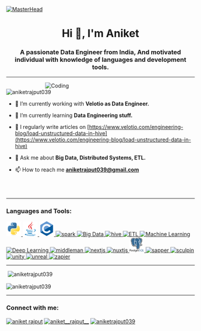 [![MasterHead](https://www.unikainfocom.in/file/2017/09/bigdata.gif)](https://rishavchanda.io)
<h1 align="center">Hi 👋, I'm Aniket</h1>
<h3 align="center">A passionate Data Engineer from India, And motivated individual with knowledge of languages and development tools.</h3>
<hr>
<img align="right" alt="Coding" width="400" src="https://cdn.dribbble.com/users/1162077/screenshots/3848914/media/320984a9ca58b3c73274c9259ecf6de8.gif">
<p align="left"> <img src="https://komarev.com/ghpvc/?username=aniketrajput039&label=Profile%20views&color=0e75b6&style=flat" alt="aniketrajput039" /> </p>

- 🔭 I’m currently working with **Velotio as Data Engineer.**

- 🌱 I’m currently learning **Data Engineering stuff.**

- 📝 I regularly write articles on [https://www.velotio.com/engineering-blog/load-unstructured-data-in-hive](https://www.velotio.com/engineering-blog/load-unstructured-data-in-hive)

- 💬 Ask me about **Big Data, Distributed Systems, ETL.**

- 📫 How to reach me **aniketrajput039@gmail.com**

<br>
<br>
<hr>
<h3 align="left">Languages and Tools:</h3>
<p align="left">
  

  <a href="https://www.python.org" target="_blank" rel="noreferrer">
    <img
      src="https://raw.githubusercontent.com/devicons/devicon/master/icons/python/python-original.svg"
      alt="python"
      width="40"
      height="40"
    />
  </a>
  <a href="https://www.java.com" target="_blank" rel="noreferrer">
    <img
      src="https://raw.githubusercontent.com/devicons/devicon/master/icons/java/java-original.svg"
      alt="java"
      width="40"
      height="40"
    />
  </a>
  <a href="https://www.cprogramming.com/" target="_blank" rel="noreferrer">
    <img
      src="https://raw.githubusercontent.com/devicons/devicon/master/icons/c/c-original.svg"
      alt="c"
      width="40"
      height="40"
    />
  </a>
  <a href="https://spark.apache.org/" target="_blank" rel="noreferrer">
    <img
      src="https://spark.apache.org/docs/latest/img/spark-logo-hd.png"
      alt="spark"
      width="40"
      height="40"
    />
  </a>
  <a href="https://en.wikipedia.org/wiki/Big_data" target="_blank" rel="noreferrer">
    <img
      src="https://previews.123rf.com/images/4zevar/4zevar1711/4zevar171100015/90786683-big-data-icon.jpg?fj=1"
      alt="Big Data"
      width="40"
      height="40"
    />
  </a>
  <a href="https://hive.apache.org/" target="_blank" rel="noreferrer">
    <img
      src="https://www.vectorlogo.zone/logos/apache_hive/apache_hive-icon.svg"
      alt="hive"
      width="40"
      height="40"
    />
  </a>
  <a href="https://en.wikipedia.org/wiki/Extract,_transform,_load" target="_blank" rel="noreferrer">
    <img
      src="https://encrypted-tbn0.gstatic.com/images?q=tbn:ANd9GcS5sG71erd3EZsNUPcFIyAf_Xd5_3Ki4nrMcP9bssdS5Z6jREMWvshano5Fx2-uN8Qrhhg&usqp=CAU"
      alt="ETL"
      width="40"
      height="40"
    />
  </a>
  <a
    href="https://en.wikipedia.org/wiki/Machine_learning"
    target="_blank"
    rel="noreferrer"
  >
    <img
      src="https://c8.alamy.com/comp/W4C7G3/machine-learning-thin-line-icon-creative-simple-design-from-artificial-intelligence-icons-collection-outline-machine-learning-icon-for-web-design-W4C7G3.jpg"
      alt="Machine Learning"
      width="40"
      height="40"
    />
  </a>
  <a href="https://en.wikipedia.org/wiki/Deep_learning" target="_blank" rel="noreferrer">
    <img
      src="https://c8.alamy.com/comp/W4C82N/deep-learning-thin-line-icon-creative-simple-design-from-artificial-intelligence-icons-collection-outline-deep-learning-icon-for-web-design-and-W4C82N.jpg"
      alt="Deep Learning"
      width="40"
      height="40"
    />
  </a>
  <a href="https://middlemanapp.com/" target="_blank" rel="noreferrer">
    <img
      src="https://raw.githubusercontent.com/leungwensen/svg-icon/b84b3f3a3da329b7c1d02346865f8e98beb05413/dist/svg/logos/middleman.svg"
      alt="middleman"
      width="40"
      height="40"
    />
  </a>
  <a href="https://nextjs.org/" target="_blank" rel="noreferrer">
    <img
      src="https://cdn.worldvectorlogo.com/logos/nextjs-2.svg"
      alt="nextjs"
      width="40"
      height="40"
    />
  </a>
  <a href="https://nuxtjs.org/" target="_blank" rel="noreferrer">
    <img
      src="https://www.vectorlogo.zone/logos/nuxtjs/nuxtjs-icon.svg"
      alt="nuxtjs"
      width="40"
      height="40"
    />
  </a>
  <a href="https://www.postgresql.org" target="_blank" rel="noreferrer">
    <img
      src="https://raw.githubusercontent.com/devicons/devicon/master/icons/postgresql/postgresql-original-wordmark.svg"
      alt="postgresql"
      width="40"
      height="40"
    />
  </a>
  <a href="https://sapper.svelte.dev/" target="_blank" rel="noreferrer">
    <img
      src="https://raw.githubusercontent.com/bestofjs/bestofjs-webui/master/public/logos/sapper.svg"
      alt="sapper"
      width="40"
      height="40"
    />
  </a>
  <a href="https://sculpin.io/" target="_blank" rel="noreferrer">
    <img
      src="https://gist.githubusercontent.com/vivek32ta/c7f7bf583c1fb1c58d89301ea40f37fd/raw/1782aef8672484698c0dd407f900c4a329ed5bc4/sculpin.svg"
      alt="sculpin"
      width="40"
      height="40"
    />
  </a>
  <a href="https://unity.com/" target="_blank" rel="noreferrer">
    <img
      src="https://www.vectorlogo.zone/logos/unity3d/unity3d-icon.svg"
      alt="unity"
      width="40"
      height="40"
    />
  </a>
  <a href="https://unrealengine.com/" target="_blank" rel="noreferrer">
    <img
      src="https://raw.githubusercontent.com/kenangundogan/fontisto/036b7eca71aab1bef8e6a0518f7329f13ed62f6b/icons/svg/brand/unreal-engine.svg"
      alt="unreal"
      width="40"
      height="40"
    />
  </a>
  <a href="https://zapier.com" target="_blank" rel="noreferrer">
    <img
      src="https://www.vectorlogo.zone/logos/zapier/zapier-icon.svg"
      alt="zapier"
      width="40"
      height="40"
    />
  </a>
</p>
<hr>

<p>&nbsp;<img align="center" src="https://github-readme-stats.vercel.app/api?username=aniketrajput039&show_icons=true&locale=en&theme=onedark" alt="aniketrajput039" /></p>

<p><img align="center" src="https://github-readme-streak-stats.herokuapp.com/?user=Aniketrajput039&theme=black-ice&date_format=j%20M%5B%20Y%5D&background=030101" alt="aniketrajput039" /></p>

<hr>
<h3 align="left">Connect with me:</h3>
<p align="left">
<a href="https://linkedin.com/in/aniket rajput" target="blank"><img align="center" src="https://raw.githubusercontent.com/rahuldkjain/github-profile-readme-generator/master/src/images/icons/Social/linked-in-alt.svg" alt="aniket rajput" height="30" width="40" /></a>
<a href="https://instagram.com/aniket__rajput__" target="blank"><img align="center" src="https://raw.githubusercontent.com/rahuldkjain/github-profile-readme-generator/master/src/images/icons/Social/instagram.svg" alt="aniket__rajput__" height="30" width="40" /></a>
<a href="https://www.hackerrank.com/aniketrajput039" target="blank"><img align="center" src="https://raw.githubusercontent.com/rahuldkjain/github-profile-readme-generator/master/src/images/icons/Social/hackerrank.svg" alt="aniketrajput039" height="30" width="40" /></a>
</p>
